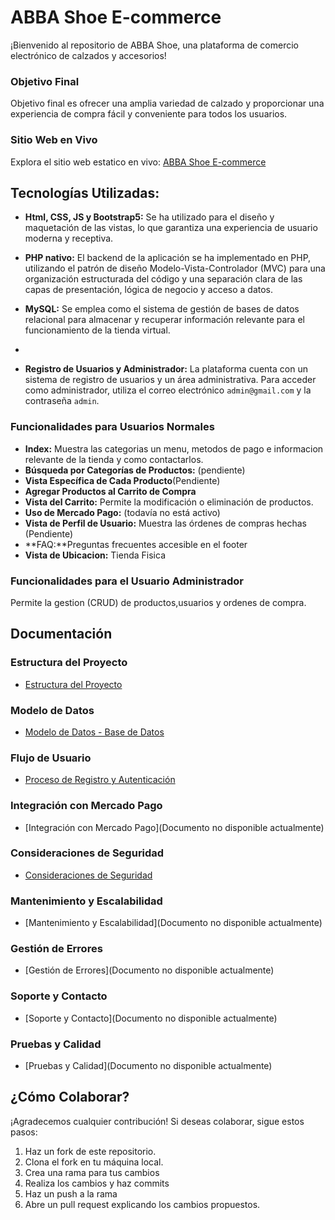 # ABBA Shoe E-commerce

¡Bienvenido al repositorio de ABBA Shoe, una plataforma de comercio electrónico de calzados y accesorios!

### Objetivo Final

Objetivo final es ofrecer una amplia variedad de calzado y proporcionar una experiencia de compra fácil y conveniente para todos los usuarios.

### Sitio Web en Vivo

Explora el sitio web estatico en vivo: [ABBA Shoe E-commerce](https://abbashoe.000webhostapp.com/)


## Tecnologías Utilizadas:

- **Html, CSS, JS y Bootstrap5:** Se ha utilizado para el diseño y maquetación de las vistas, lo que garantiza una experiencia de usuario moderna y receptiva.
- **PHP nativo:** El backend de la aplicación se ha implementado en PHP, utilizando el patrón de diseño Modelo-Vista-Controlador (MVC) para una organización estructurada del código y una separación clara de las capas de presentación, lógica de negocio y acceso a datos.
- **MySQL:** Se emplea como el sistema de gestión de bases de datos relacional para almacenar y recuperar información relevante para el funcionamiento de la tienda virtual.
- 

- **Registro de Usuarios y Administrador:** La plataforma cuenta con un sistema de registro de usuarios y un área administrativa. Para acceder como administrador, utiliza el correo electrónico `admin@gmail.com` y la contraseña `admin`.

### Funcionalidades para Usuarios Normales

- **Index:** Muestra las categorias un menu, metodos de pago e informacion relevante de la tienda y como contactarlos.
- **Búsqueda por Categorías de Productos:** (pendiente)
- **Vista Específica de Cada Producto**(Pendiente)
- **Agregar Productos al Carrito de Compra**
- **Vista del Carrito:** Permite la modificación o eliminación de productos.
- **Uso de Mercado Pago:** (todavía no está activo)
- **Vista de Perfil de Usuario:** Muestra las órdenes de compras hechas (Pendiente)
- **FAQ:**Preguntas frecuentes accesible en el footer
- **Vista de Ubicacion:** Tienda Fisica

### Funcionalidades para el Usuario Administrador
 Permite la gestion (CRUD) de productos,usuarios y ordenes de compra.



## Documentación

### Estructura del Proyecto
- [Estructura del Proyecto](docs/Estructura_del_Proyecto.md)

### Modelo de Datos
- [Modelo de Datos - Base de Datos](docs/Modelo_de_Datos.md)

### Flujo de Usuario
- [Proceso de Registro y Autenticación](docs/Flujo_de_Usuario.md)

### Integración con Mercado Pago
- [Integración con Mercado Pago](Documento no disponible actualmente)

### Consideraciones de Seguridad
- [Consideraciones de Seguridad](docs/Consideraciones_de_Seguridad.md)

### Mantenimiento y Escalabilidad
- [Mantenimiento y Escalabilidad](Documento no disponible actualmente)

### Gestión de Errores
- [Gestión de Errores](Documento no disponible actualmente)

### Soporte y Contacto
- [Soporte y Contacto](Documento no disponible actualmente)

### Pruebas y Calidad
- [Pruebas y Calidad](Documento no disponible actualmente)

## ¿Cómo Colaborar?

¡Agradecemos cualquier contribución!
Si deseas colaborar, sigue estos pasos:
1. Haz un fork de este repositorio.
2. Clona el fork en tu máquina local.
3. Crea una rama para tus cambios 
4. Realiza los cambios y haz commits 
5. Haz un push a la rama 
6. Abre un pull request explicando los cambios propuestos.



